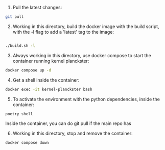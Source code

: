 
1. Pull the latest changes:
```bash
git pull
```

2. Working in this directory, build the docker image with the build script, with the -l flag to add a 'latest' tag to the image:
```bash

./build.sh -l
```

3. Always working in this directory, use docker compose to start the container running kernel planckster:
```bash
docker compose up -d
```

4. Get a shell inside the container:
```bash
docker exec -it kernel-planckster bash
```

5. To activate the environment with the python dependencies, inside the container:
```bash
poetry shell
```

Inside the container, you can do git pull if the main repo has

6. Working in this directory, stop and remove the container:
```bash
docker compose down
```